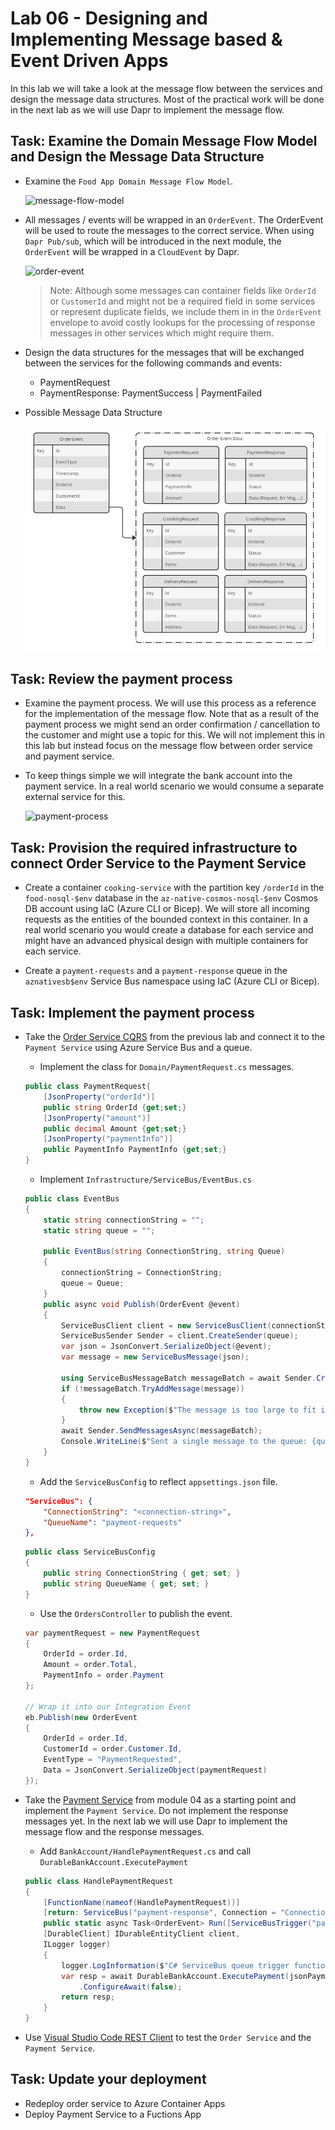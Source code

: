 # Lab 06 - Designing and Implementing Message based & Event Driven Apps

In this lab we will take a look at the message flow between the services and design the message data structures. Most of the practical work will be done in the next lab as we will use Dapr to implement the message flow.

## Task: Examine the Domain Message Flow Model and Design the Message Data Structure

- Examine the `Food App Domain Message Flow Model`. 

    ![message-flow-model](_images/message-flow.png)

- All messages / events will be wrapped in an `OrderEvent`. The OrderEvent will be used to route the messages to the correct service. When using `Dapr Pub/sub`, which will be introduced in the next module, the `OrderEvent` will be wrapped in a `CloudEvent` by Dapr.

    ![order-event](_images/order-event.png)
    
    >Note: Although some messages can container fields like `OrderId` or `CustomerId` and might not be a required field in some services or represent duplicate fields, we include them in in the `OrderEvent` envelope to avoid costly lookups for the processing of response messages in other services which might require them.

- Design the data structures for the messages that will be exchanged between the services for the following commands and events:

    - PaymentRequest    
    - PaymentResponse: PaymentSuccess | PaymentFailed

- Possible Message Data Structure

    ![message-flow-data-model](_images/message-flow-data-model.png)

## Task: Review the payment process

- Examine the payment process. We will use this process as a reference for the implementation of the message flow. Note that as a result of the payment process we might send an order confirmation / cancellation to the customer and might use a topic for this. We will not implement this in this lab but instead focus on the message flow between order service and payment service.

- To keep things simple we will integrate the bank account into the payment service. In a real world scenario we would consume a separate external service for this.

    ![payment-process](_images/payment-process.png)

## Task: Provision the required infrastructure to connect Order Service to the Payment Service

- Create a container `cooking-service` with the partition key `/orderId` in the `food-nosql-$env` database in the `az-native-cosmos-nosql-$env` Cosmos DB account using IaC (Azure CLI or Bicep). We will store all incoming requests as the entities of the bounded context in this container. In a real world scenario you would create a database for each service and might have an advanced physical design with multiple containers for each service.

- Create a `payment-requests` and a `payment-response` queue in the `aznativesb$env` Service Bus namespace using IaC (Azure CLI or Bicep).

## Task: Implement the payment process

- Take the [Order Service CQRS](./starter/orders-service-cqrs/) from the previous lab and connect it to the `Payment Service` using Azure Service Bus and a queue. 
    
    - Implement the class for `Domain/PaymentRequest.cs` messages.

    ```c#
    public class PaymentRequest{
        [JsonProperty("orderId")]
        public string OrderId {get;set;}
        [JsonProperty("amount")]
        public decimal Amount {get;set;}
        [JsonProperty("paymentInfo")]
        public PaymentInfo PaymentInfo {get;set;}
    }
    ```

    - Implement `Infrastructure/ServiceBus/EventBus.cs`

    ```c#
    public class EventBus
    {
        static string connectionString = "";
        static string queue = "";

        public EventBus(string ConnectionString, string Queue)
        {
            connectionString = ConnectionString;
            queue = Queue;
        }
        public async void Publish(OrderEvent @event)        
        {
            ServiceBusClient client = new ServiceBusClient(connectionString);
            ServiceBusSender Sender = client.CreateSender(queue);
            var json = JsonConvert.SerializeObject(@event);
            var message = new ServiceBusMessage(json);
            
            using ServiceBusMessageBatch messageBatch = await Sender.CreateMessageBatchAsync();
            if (!messageBatch.TryAddMessage(message))
            {
                throw new Exception($"The message is too large to fit in the batch.");
            }
            await Sender.SendMessagesAsync(messageBatch);
            Console.WriteLine($"Sent a single message to the queue: {queue}");
        }
    }
    ```
    - Add the `ServiceBusConfig` to reflect `appsettings.json` file.

    ```json
    "ServiceBus": {
        "ConnectionString": "<connection-string>",
        "QueueName": "payment-requests"
    },
    ``` 

    ```c#
    public class ServiceBusConfig
    {
        public string ConnectionString { get; set; }
        public string QueueName { get; set; }
    }
    ```

    - Use the `OrdersController` to publish the event. 

    ```c#
    var paymentRequest = new PaymentRequest
    {
        OrderId = order.Id,
        Amount = order.Total,
        PaymentInfo = order.Payment
    };
    
    // Wrap it into our Integration Event
    eb.Publish(new OrderEvent
    {
        OrderId = order.Id,
        CustomerId = order.Customer.Id,
        EventType = "PaymentRequested",
        Data = JsonConvert.SerializeObject(paymentRequest)
    });
    ```

- Take the [Payment Service](./starter/payment-service/) from module 04 as a starting point and implement the `Payment Service`. Do not implement the response messages yet. In the next lab we will use Dapr to implement the message flow and the response messages.

    - Add `BankAccount/HandlePaymentRequest.cs` and call `DurableBankAccount.ExecutePayment`

    ```c#
    public class HandlePaymentRequest
    {
        [FunctionName(nameof(HandlePaymentRequest))]
        [return: ServiceBus("payment-response", Connection = "ConnectionServiceBus")]
        public static async Task<OrderEvent> Run([ServiceBusTrigger("payment-requests", Connection = "ConnectionServiceBus")]string jsonPayment, 
        [DurableClient] IDurableEntityClient client, 
        ILogger logger)
        {
            logger.LogInformation($"C# ServiceBus queue trigger function processed message: {jsonPayment}");
            var resp = await DurableBankAccount.ExecutePayment(jsonPayment, client, logger)
                .ConfigureAwait(false);
            return resp;
        }
    }   
    ```

- Use [Visual Studio Code REST Client](https://marketplace.visualstudio.com/items?itemName=humao.rest-client) to test the `Order Service` and the `Payment Service`.

## Task: Update your deployment

- Redeploy order service to Azure Container Apps
- Deploy Payment Service to a Fuctions App